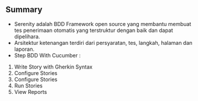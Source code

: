 ## Summary ##
- Serenity adalah BDD Framework open source yang membantu membuat tes penerimaan otomatis yang terstruktur dengan baik dan dapat dipelihara. 
- Arsitektur ketenangan terdiri dari persyaratan, tes, langkah, halaman dan laporan.
- Step BDD With Cucumber : 
1. Write Story with Gherkin Syntax 
2. Configure Stories 
3. Configure Stories 
4. Run Stories 
5. View Reports